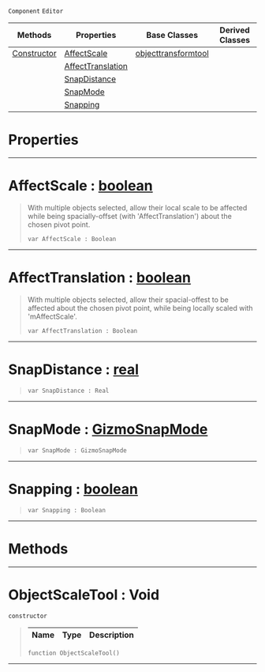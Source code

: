  `Component` `Editor`



|Methods|Properties|Base Classes|Derived Classes|
|---|---|---|---|
|[ Constructor](objectscaletool.md#objectscaletool-void)|[ AffectScale](objectscaletool.md#affectscale-zilch-engine)|[objecttransformtool](objecttransformtool.md)| |
| |[ AffectTranslation](objectscaletool.md#affecttranslation-zilch-e)| | |
| |[ SnapDistance](objectscaletool.md#snapdistance-zilch-engine)| | |
| |[ SnapMode](objectscaletool.md#snapmode-zilch-engine-doc)| | |
| |[ Snapping](objectscaletool.md#snapping-zilch-engine-doc)| | |


 #  Properties


---  
 #  AffectScale : [boolean](../nada_base_types/boolean.md)

> With multiple objects selected, allow their local scale to be affected while being spacially-offset (with 'AffectTranslation') about the chosen pivot point.
> ```TS:Nada
> var AffectScale : Boolean


---  
 #  AffectTranslation : [boolean](../nada_base_types/boolean.md)

> With multiple objects selected, allow their spacial-offest to be affected about the chosen pivot point, while being locally scaled with 'mAffectScale'.
> ```TS:Nada
> var AffectTranslation : Boolean


---  
 #  SnapDistance : [real](../nada_base_types/real.md)

> 
> ```TS:Nada
> var SnapDistance : Real


---  
 #  SnapMode : [GizmoSnapMode](../enum_reference.md#gizmosnapmode)

> 
> ```TS:Nada
> var SnapMode : GizmoSnapMode


---  
 #  Snapping : [boolean](../nada_base_types/boolean.md)

> 
> ```TS:Nada
> var Snapping : Boolean


---  
 #  Methods


---  
 #  ObjectScaleTool : Void

 `constructor`

> 
> |Name|Type|Description|
> |---|---|---|
> ```TS:Nada
> function ObjectScaleTool()
> ``` 


---  
 

 